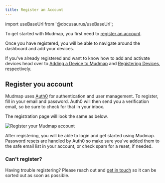 ```yaml
---
title: Register an Account
---
```

import useBaseUrl from '@docusaurus/useBaseUrl';

To get started with Mudmap, you first need to [register an account][register].

Once you have registered, you will be able to navigate around the dashboard and
add your devices. 

If you've already registered and want to know how to add and
activate devices head over to [Adding a Device to Mudmap][adding] and 
[Registering Devices][register-device], respectively.

## Register you account

Mudmap uses [Auth0](https://auth0.com) for authentication and user 
management. To register, fill in your email and password. Auth0 will then 
send you a verification email, so be sure to check for that in your inbox.

The registration page will look the same as below.

<div style={{textAlign: 'center'}}>
<img  alt="Register your Mudmap account" src={useBaseUrl
('img/register-auth0.png')} />
</div>

After registering, you will be able to login and get started using Mudmap. 
Password resets are handled by Auth0 so make sure you've added them to the 
safe email list in your account, or check spam for a reset, if needed.

### Can't register?
Having trouble registering? Please reach out and [get in touch][contact] so it
can be sorted out as soon as possible.


[register]: https://mudmap.io/register
[adding]: https://docs.mudmap.io/adding-the-device
[register-device]: https://docs.mudmap.io/registering-devices
[contact]: https://mudmap.io/contact
